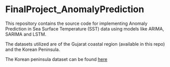 # FinalProject_AnomalyPrediction

This repository contains the source code for implementing Anomaly Prediction in Sea Surface Temperature (SST) data using models like ARIMA, SARIMA and LSTM.

The datasets utilized are of the Gujarat coastal region (available in this repo) and the Korean Peninsula.

The Korean peninsula dataset can be found [here](https://drive.google.com/file/d/1Y4QjUElDZDWlZSrrupoFhlEl1CbPcuK5/view?usp=sharing)
